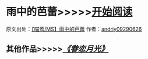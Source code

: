 # 雨中的芭蕾>>>>>[开始阅读](https://besty0606.github.io/yuzhongdebalei/chapters/index.html)
原文出处：[【喵莺/MS】雨中的芭蕾](https://archiveofourown.org/works/47690821)
作者：[andriy09290626](https://archiveofourown.org/users/andriy09290626/pseuds/andriy09290626)


      


## 其他作品>>>>>*[《眷恋月光》](https://besty0606.github.io/juanlianyueguang/chapters/index.html)*

